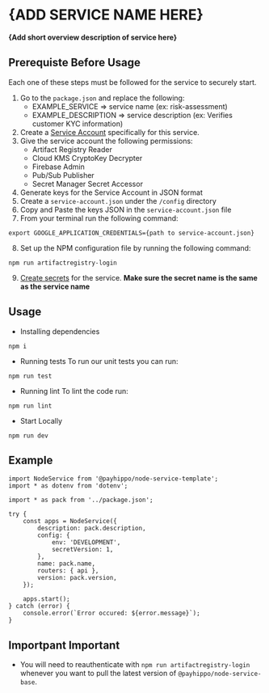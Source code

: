 # {ADD SERVICE NAME HERE} #

**{Add short overview description of service here}**

## Prerequiste Before Usage

Each one of these steps must be followed for the service to securely start.

1. Go to the `package.json` and replace the following:
    - EXAMPLE_SERVICE => service name (ex: risk-assessment)
    - EXAMPLE_DESCRIPTION => service description (ex: Verifies customer KYC information)
2. Create a [Service Account](https://cloud.google.com/iam/docs/service-accounts) specifically for this service.
3. Give the service account the following permissions:
    - Artifact Registry Reader
    - Cloud KMS CryptoKey Decrypter
    - Firebase Admin
    - Pub/Sub Publisher
    - Secret Manager Secret Accessor
4. Generate keys for the Service Account in JSON format
5. Create a `service-account.json` under the `/config` directory
6. Copy and Paste the keys JSON in the `service-account.json` file
7. From your terminal run the following command:
```
export GOOGLE_APPLICATION_CREDENTIALS={path to service-account.json}
```
8. Set up the NPM configuration file by running the following command:
```
npm run artifactregistry-login
```
9. [Create secrets](https://cloud.google.com/secret-manager) for the service. **Make sure the secret name is the same as the service name**


## Usage
* Installing dependencies
```
npm i
```

* Running tests
To run our unit tests you can run:

```
npm run test
```

* Running lint
To lint the code run:

```
npm run lint
```

* Start Locally
```
npm run dev
```

## Example
```
import NodeService from '@payhippo/node-service-template';
import * as dotenv from 'dotenv';

import * as pack from '../package.json';

try {
	const apps = NodeService({
		description: pack.description,
		config: {
			env: 'DEVELOPMENT',
			secretVersion: 1,
		},
		name: pack.name,
		routers: { api },
		version: pack.version,
	});

	apps.start();
} catch (error) {
	console.error(`Error occured: ${error.message}`);
}
```

## Importpant Important
- You will need to reauthenticate with `npm run artifactregistry-login` whenever you want to pull the latest version of `@payhippo/node-service-base`.